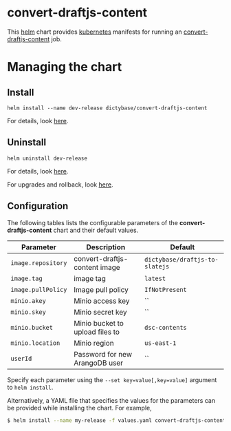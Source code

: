 # convert-draftjs-content

This [helm](https://github.com/kubernetes/helm) chart provides [kubernetes](http://kubernetes.io) manifests for running an [convert-draftjs-content](https://hub.docker.com/r/dictybase/draftjs-to-slatejs/) job.

# Managing the chart

## Install

```
helm install --name dev-release dictybase/convert-draftjs-content
```

For details, look [here](https://docs.helm.sh/using_helm/#helm-install-installing-a-package).

## Uninstall

```
helm uninstall dev-release
```

For details, look [here](https://docs.helm.sh/using_helm/#uninstall-a-release).

For upgrades and rollback, look [here](https://docs.helm.sh/using_helm/#helm-upgrade-and-helm-rollback-upgrading-a-release-and-recovering-on-failure).

## Configuration

The following tables lists the configurable parameters of the **convert-draftjs-content** chart and their default values.

| Parameter          | Description                     | Default                        |
| ------------------ | ------------------------------- | ------------------------------ |
| `image.repository` | convert-draftjs-content image   | `dictybase/draftjs-to-slatejs` |
| `image.tag`        | image tag                       | `latest`                       |
| `image.pullPolicy` | Image pull policy               | `IfNotPresent`                 |
| `minio.akey`       | Minio access key                | ``                             |
| `minio.skey`       | Minio secret key                | ``                             |
| `minio.bucket`     | Minio bucket to upload files to | `dsc-contents`                 |
| `minio.location`   | Minio region                    | `us-east-1`                    |
| `userId`           | Password for new ArangoDB user  | ``                             |

Specify each parameter using the `--set key=value[,key=value]` argument to `helm install`.

Alternatively, a YAML file that specifies the values for the parameters can be provided while installing the chart. For example,

```bash
$ helm install --name my-release -f values.yaml convert-draftjs-content
```
